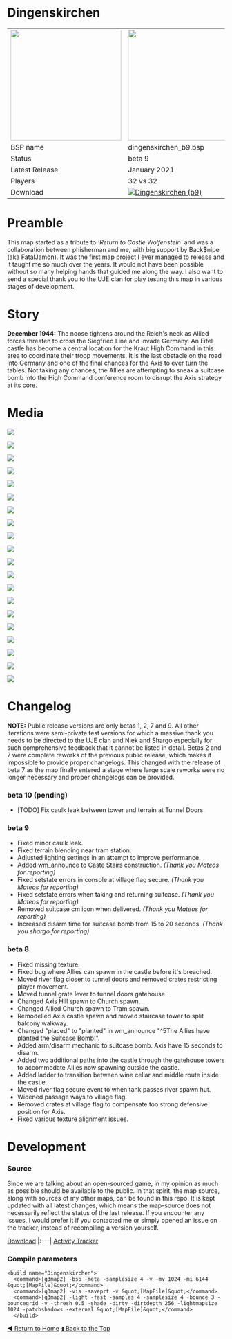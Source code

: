 Dingenskirchen
==========

<table>
 <tr>
  <td><a href="https://raw.githubusercontent.com/realkemon/home/master/levelshots/dingenskirchen.png"><img src="https://raw.githubusercontent.com/realkemon/home/master/levelshots/dingenskirchen.png" width="256"/></a></td>
  <td><a href="https://raw.githubusercontent.com/realkemon/home/master/levelshots/dingenskirchen_cc.png"><img src="https://raw.githubusercontent.com/realkemon/home/master/levelshots/dingenskirchen_cc.png" width="256"/></a></td>
  <td rowspan="8"><b>Index:</b><br>
<a href="https://github.com/realkemon/home/blob/master/README.md">Home</a><br>
<ul>
 <li><a href="https://github.com/realkemon/home/blob/master/pages/dingenskirchen.md#preamble">Preamble</a></li>
 <li><a href="https://github.com/realkemon/home/blob/master/pages/dingenskirchen.md#story">Story</a></li>
 <li><a href="https://github.com/realkemon/home/blob/master/pages/dingenskirchen.md#media">Media</a></li>
 <li><a href="https://github.com/realkemon/home/blob/master/pages/dingenskirchen.md#changelog">Changelog</a></li>
 <ul>
  <li><a href="https://github.com/realkemon/home/blob/master/pages/dingenskirchen.md#beta-10-pending">beta 10 (pending)</a></li>
  <li><a href="https://github.com/realkemon/home/blob/master/pages/dingenskirchen.md#beta-9">beta 9</a></li>
  <li><a href="https://github.com/realkemon/home/blob/master/pages/dingenskirchen.md#beta-8">beta 8</a></li>
 </ul>
 <li><a href="https://github.com/realkemon/home/blob/master/pages/dingenskirchen.md#development">Development</a></li>
 <ul>
  <li><a href="https://github.com/realkemon/home/blob/master/pages/dingenskirchen.md#source">Source</a></li>
  <li><a href="https://github.com/realkemon/home/blob/master/pages/dingenskirchen.md#compile-parameters">Compile Parameters</a></li>
 </ul></td>
 </tr>
 <tr>
  <td>BSP name</td>
  <td>dingenskirchen_b9.bsp</td>
 </tr>
 <tr>
  <td>Status</td>
  <td>beta 9</td>
 </tr>
 <tr> 
  <td>Latest Release</td>
  <td>January 2021</td>
 </tr>
 <tr>
  <td>Players</td>
  <td>32 vs 32</td>
 </tr>
 <tr>
  <td>Download</td>
  <td><a href="https://www.moddb.com/games/wolfenstein-enemy-territory/addons/dingenskirchen-b9" title="Download Dingenskirchen (b9) - Mod DB" target="_blank"><img src="https://button.moddb.com/download/medium/207418.png" alt="Dingenskirchen (b9)" /></a></td>
 </tr>
</table>

Preamble
============
This map started as a tribute to *'Return to Castle Wolfenstein'* and was a collaboration between phisherman and me, with big support by Back$nipe (aka FatalJamon). It was the first map project I ever managed to release and it taught me so much over the years. It would not have been possible without so many helping hands that guided me along the way. I also want to send a special thank you to the UJE clan for play testing this map in various stages of development.

Story
============

**December 1944:**
The noose tightens around the Reich's neck as Allied forces threaten to cross the Siegfried Line and invade Germany. An Eifel castle has become a central location for the Kraut High Command in this area to coordinate their troop movements. It is the last obstacle on the road into Germany and one of the final chances for the Axis to ever turn the tables. Not taking any chances, the Allies are attempting to sneak a suitcase bomb into the High Command conference room to disrupt the Axis strategy at its core.

Media
============

<a href="https://raw.githubusercontent.com/realkemon/home/master/levelshots/dingenskirchen/dingenskirchen1.png"><img src="https://raw.githubusercontent.com/realkemon/home/master/levelshots/dingenskirchen/dingenskirchen1.png"></a>

<a href="https://raw.githubusercontent.com/realkemon/home/master/levelshots/dingenskirchen/dingenskirchen2.png"><img src="https://raw.githubusercontent.com/realkemon/home/master/levelshots/dingenskirchen/dingenskirchen2.png"></a>

<a href="https://raw.githubusercontent.com/realkemon/home/master/levelshots/dingenskirchen/dingenskirchen3.png"><img src="https://raw.githubusercontent.com/realkemon/home/master/levelshots/dingenskirchen/dingenskirchen3.png"></a>

<a href="https://raw.githubusercontent.com/realkemon/home/master/levelshots/dingenskirchen/dingenskirchen4.png"><img src="https://raw.githubusercontent.com/realkemon/home/master/levelshots/dingenskirchen/dingenskirchen4.png"></a>

<a href="https://raw.githubusercontent.com/realkemon/home/master/levelshots/dingenskirchen/dingenskirchen5.png"><img src="https://raw.githubusercontent.com/realkemon/home/master/levelshots/dingenskirchen/dingenskirchen5.png"></a>

<a href="https://raw.githubusercontent.com/realkemon/home/master/levelshots/dingenskirchen/dingenskirchen6.png"><img src="https://raw.githubusercontent.com/realkemon/home/master/levelshots/dingenskirchen/dingenskirchen6.png"></a>

<a href="https://raw.githubusercontent.com/realkemon/home/master/levelshots/dingenskirchen/dingenskirchen7.png"><img src="https://raw.githubusercontent.com/realkemon/home/master/levelshots/dingenskirchen/dingenskirchen7.png"></a>

<a href="https://raw.githubusercontent.com/realkemon/home/master/levelshots/dingenskirchen/dingenskirchen8.png"><img src="https://raw.githubusercontent.com/realkemon/home/master/levelshots/dingenskirchen/dingenskirchen8.png"></a>

<a href="https://raw.githubusercontent.com/realkemon/home/master/levelshots/dingenskirchen/dingenskirchen9.png"><img src="https://raw.githubusercontent.com/realkemon/home/master/levelshots/dingenskirchen/dingenskirchen9.png"></a>

<a href="https://raw.githubusercontent.com/realkemon/home/master/levelshots/dingenskirchen/dingenskirchen10.png"><img src="https://raw.githubusercontent.com/realkemon/home/master/levelshots/dingenskirchen/dingenskirchen10.png"></a>

<a href="https://raw.githubusercontent.com/realkemon/home/master/levelshots/dingenskirchen/dingenskirchen11.png"><img src="https://raw.githubusercontent.com/realkemon/home/master/levelshots/dingenskirchen/dingenskirchen11.png"></a>

<a href="https://raw.githubusercontent.com/realkemon/home/master/levelshots/dingenskirchen/dingenskirchen12.png"><img src="https://raw.githubusercontent.com/realkemon/home/master/levelshots/dingenskirchen/dingenskirchen12.png"></a>

<a href="https://raw.githubusercontent.com/realkemon/home/master/levelshots/dingenskirchen/dingenskirchen13.png"><img src="https://raw.githubusercontent.com/realkemon/home/master/levelshots/dingenskirchen/dingenskirchen13.png"></a>

<a href="https://raw.githubusercontent.com/realkemon/home/master/levelshots/dingenskirchen/dingenskirchen14.png"><img src="https://raw.githubusercontent.com/realkemon/home/master/levelshots/dingenskirchen/dingenskirchen14.png"></a>

<a href="https://raw.githubusercontent.com/realkemon/home/master/levelshots/dingenskirchen/dingenskirchen15.png"><img src="https://raw.githubusercontent.com/realkemon/home/master/levelshots/dingenskirchen/dingenskirchen15.png"></a>

<a href="https://raw.githubusercontent.com/realkemon/home/master/levelshots/dingenskirchen/dingenskirchen16.png"><img src="https://raw.githubusercontent.com/realkemon/home/master/levelshots/dingenskirchen/dingenskirchen16.png"></a>

<a href="https://raw.githubusercontent.com/realkemon/home/master/levelshots/dingenskirchen/dingenskirchen17.png"><img src="https://raw.githubusercontent.com/realkemon/home/master/levelshots/dingenskirchen/dingenskirchen17.png"></a>

<a href="https://raw.githubusercontent.com/realkemon/home/master/levelshots/dingenskirchen/dingenskirchen18.png"><img src="https://raw.githubusercontent.com/realkemon/home/master/levelshots/dingenskirchen/dingenskirchen18.png"></a>

<a href="https://raw.githubusercontent.com/realkemon/home/master/levelshots/dingenskirchen/dingenskirchen19.png"><img src="https://raw.githubusercontent.com/realkemon/home/master/levelshots/dingenskirchen/dingenskirchen19.png"></a>

<a href="https://raw.githubusercontent.com/realkemon/home/master/levelshots/dingenskirchen/dingenskirchen20.png"><img src="https://raw.githubusercontent.com/realkemon/home/master/levelshots/dingenskirchen/dingenskirchen20.png"></a>

Changelog
============

**NOTE:** Public release versions are only betas 1, 2, 7 and 9. All other iterations were semi-private test versions for which a massive thank you needs to be directed to the UJE clan and Niek and Shargo especially for such comprehensive feedback that it cannot be listed in detail. Betas 2 and 7 were complete reworks of the previous public release, which makes it impossible to provide proper changelogs. This changed with the release of beta 7 as the map finally entered a stage where large scale reworks were no longer necessary and proper changelogs can be provided.

### beta 10 (pending)

* [TODO] Fix caulk leak between tower and terrain at Tunnel Doors.

### beta 9

* Fixed minor caulk leak.
* Fixed terrain blending near tram station.
* Adjusted lighting settings in an attempt to improve performance.
* Added wm_announce to Caste Stairs construction. *(Thank you Mateos for reporting)*
* Fixed setstate errors in console at village flag secure. *(Thank you Mateos for reporting)*
* Fixed setstate errors when taking and returning suitcase. *(Thank you Mateos for reporting)*
* Removed suitcase cm icon when delivered. *(Thank you Mateos for reporting)*
* Increased disarm time for suitcase bomb from 15 to 20 seconds. *(Thank you shargo for reporting)*

### beta 8
* Fixed missing texture.
* Fixed bug where Allies can spawn in the castle before it's breached.
* Moved river flag closer to tunnel doors and removed crates restricting player movement.
* Moved tunnel grate lever to tunnel doors gatehouse.
* Changed Axis Hill spawn to Church spawn.
* Changed Allied Church spawn to Tram spawn.
* Remodelled Axis castle spawn and moved staircase tower to split balcony walkway.
* Changed "placed" to "planted" in wm_announce "^5The Allies have planted the Suitcase Bomb!".
* Added arm/disarm mechanic to suitcase bomb. Axis have 15 seconds to disarm.
* Added two additional paths into the castle through the gatehouse towers to accommodate Allies now spawning outside the castle.
* Added ladder to transition between wine cellar and middle route inside the castle.
* Moved river flag secure event to when tank passes river spawn hut.
* Widened passage ways to village flag.
* Removed crates at village flag to compensate too strong defensive position for Axis.
* Fixed various texture alignment issues.

Development
============
 
### Source

Since we are talking about an open-sourced game, in my opinion as much as possible should be available to the public. In that spirit, the map source, along with sources of my other maps, can be found in this repo. It is kept updated with all latest changes, which means the map-source does not necessarily reflect the status of the last release. If you encounter any issues, I would prefer it if you contacted me or simply opened an issue on the tracker, instead of recompiling a version yourself.

[Download](https://github.com/realkemon/home/tree/master/maps)
|:---|
[Activity Tracker](https://github.com/realkemon/home/milestone/7)

### Compile parameters

```
<build name="Dingenskirchen">
  <command>[q3map2] -bsp -meta -samplesize 4 -v -mv 1024 -mi 6144 &quot;[MapFile]&quot;</command>
  <command>[q3map2] -vis -saveprt -v &quot;[MapFile]&quot;</command>
  <command>[q3map2] -light -fast -samples 4 -samplesize 4 -bounce 3 -bouncegrid -v -thresh 0.5 -shade -dirty -dirtdepth 256 -lightmapsize 1024 -patchshadows -external &quot;[MapFile]&quot;</command>
  </build>
```

[:arrow_backward: Return to Home](https://github.com/realkemon/home/blob/master/README.md) [:arrow_double_up: Back to the Top](https://github.com/realkemon/home/blob/master/pages/dingenskirchen.md)

